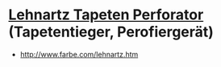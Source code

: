 # [Lehnartz Tapeten Perforator](http://www.amazon.de/Lehnartz-Tapeten-Perforator-Perforierger%C3%A4t-Tapetentieger/dp/B00DFXNQ8C) (Tapetentieger, Perofiergerät)
* http://www.farbe.com/lehnartz.htm
